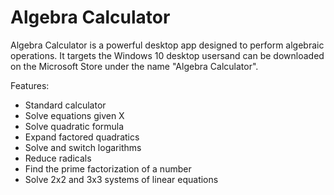 # Algebra Calculator

Algebra Calculator is a powerful desktop app designed to perform algebraic operations. It targets the Windows 10 desktop usersand can be downloaded on the Microsoft Store under the name "Algebra Calculator".

Features:
- Standard calculator
- Solve equations given X
- Solve quadratic formula
- Expand factored quadratics
- Solve and switch logarithms
- Reduce radicals
- Find the prime factorization of a number
- Solve 2x2 and 3x3 systems of linear equations
